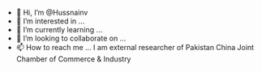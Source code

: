 - 👋 Hi, I’m @Hussnainv
- 👀 I’m interested in ...
- 🌱 I’m currently learning ...
- 💞️ I’m looking to collaborate on ...
- 📫 How to reach me ...
I am external researcher of Pakistan China Joint Chamber of Commerce & Industry 
<!---
Hussnainv/Hussnainv is a ✨ special ✨ repository because its `README.md` (this file) appears on your GitHub profile.
You can click the Preview link to take a look at your changes.
--->
